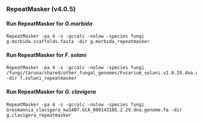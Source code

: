 ### RepeatMasker (v4.0.5)

#### Run RepeatMasker for *G.morbida*
```
RepeatMasker -pa 4 -s -gccalc -nolow -species fungi g.morbida.scaffolds.fasta -dir g.morbida_repeatmasker
```

#### Run RepeatMasker for *F. solani*
```
RepeatMasker -pa 4 -s -gccalc -nolow -species fungi /fungi/taruna/shared/other_fungal_genomes/Fusarium_solani.v2.0.29.dna.genome.fa -dir f.solani_repeatmasker
```	

#### Run RepeatMasker for *G. clavigera*
```
RepeatMasker -pa 4 -s -gccalc -nolow -species fungi Grosmannia_clavigera_kw1407.GCA_000143105.2.29.dna.genome.fa -dir g.clavigera_repeatmasker
```


	
	